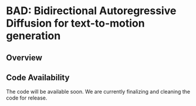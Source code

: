 # BAD: Bidirectional Autoregressive Diffusion for text-to-motion generation

## Overview


## Code Availability

The code will be available soon. We are currently finalizing and cleaning the code for release.

